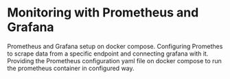 # Monitoring with Prometheus and Grafana
Prometheus and Grafana setup on docker compose. Configuring Promethes to scrape data from a specific endpoint and connecting grafana with it. Providing the Prometheus configuration yaml file on docker compose to run the prometheus container in configured way.
